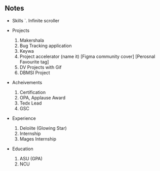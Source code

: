## Notes

- Skills
  `. Infinite scroller

- Projects

  1. Makershala
  2. Bug Tracking application
  3. Keywa
  4. Project accelerator (name it) [Figma community cover] [Perosnal Favourite tag]
  5. DV Projects with Gif
  6. DBMSI Project

- Acheivements

  1. Certification
  2. OPA, Applause Award
  3. Tedx Lead
  4. GSC

- Experience

  1. Deloiite (Glowing Star)
  2. Internship
  3. Mages Internship

- Education
  1. ASU (GPA)
  2. NCU
